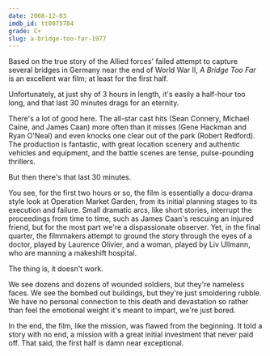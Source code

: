 ```yaml
---
date: 2008-12-03
imdb_id: tt0075784
grade: C+
slug: a-bridge-too-far-1977
---
```


Based on the true story of the Allied forces' failed attempt to capture several bridges in Germany near the end of World War II, _A Bridge Too Far_ is an excellent war film; at least for the first half.

Unfortunately, at just shy of 3 hours in length, it's easily a half-hour too long, and that last 30 minutes drags for an eternity.

There's a lot of good here. The all-star cast hits (Sean Connery, Michael Caine, and James Caan) more often than it misses (Gene Hackman and Ryan O'Neal) and even knocks one clear out of the park (Robert Redford). The production is fantastic, with great location scenery and authentic vehicles and equipment, and the battle scenes are tense, pulse-pounding thrillers.

But then there's that last 30 minutes.

You see, for the first two hours or so, the film is essentially a docu-drama style look at Operation Market Garden, from its initial planning stages to its execution and failure. Small dramatic arcs, like short stories, interrupt the proceedings from time to time, such as James Caan's rescuing an injured friend, but for the most part we're a dispassionate observer. Yet, in the final quarter, the filmmakers attempt to ground the story through the eyes of a doctor, played by Laurence Olivier, and a woman, played by Liv Ullmann, who are manning a makeshift hospital.

The thing is, it doesn't work.

We see dozens and dozens of wounded soldiers, but they're nameless faces. We see the bombed out buildings, but they're just smoldering rubble. We have no personal connection to this death and devastation so rather than feel the emotional weight it's meant to impart, we're just bored.

In the end, the film, like the mission, was flawed from the beginning. It told a story with no end, a mission with a great initial investment that never paid off. That said, the first half is damn near exceptional.
